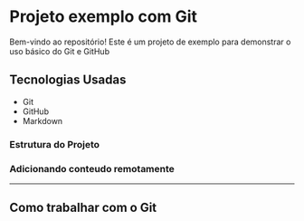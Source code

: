 # Projeto exemplo com Git

Bem-vindo ao repositório! Este é um projeto de exemplo para demonstrar o uso básico do Git e GitHub

## Tecnologias Usadas

- Git
- GitHub
- Markdown

### Estrutura do Projeto

### Adicionando conteudo remotamente

---

## Como trabalhar com o Git
